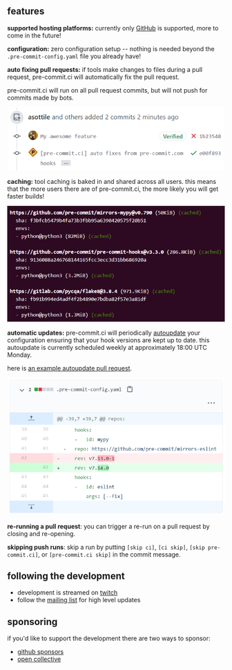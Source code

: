 ## features

**supported hosting platforms:** currently only [GitHub](https://github.com)
is supported, more to come in the future!

**configuration:** zero configuration setup -- nothing is needed beyond the
`.pre-commit-config.yaml` file you already have!

**auto fixing pull requests:** if tools make changes to files during a pull
request, pre-commit.ci will automatically fix the pull request.

pre-commit.ci will run on all pull request commits, but will not push for
commits made by bots.

![pre-commit.ci auto fixing a pull request](img/autofix.png)

**caching:** tool caching is baked in and shared across all users.  this means
that the more users there are of pre-commit.ci, the more likely you will get
faster builds!

![pre-commit.ci build output](img/build.png)

**automatic updates:** pre-commit.ci will periodically [autoupdate] your
configuration ensuring that your hook versions are kept up to date.  this
autoupdate is currently scheduled weekly at approximately 18:00 UTC Monday.

here is [an example autoupdate pull request].

![pre-commit.ci auto updating a repository](img/autoupdate.png)

[autoupdate]: https://pre-commit.com/#pre-commit-autoupdate
[an example autoupdate pull request]: https://github.com/asottile/pyupgrade/pull/365

**re-running a pull request**: you can trigger a re-run on a pull request by
closing and re-opening.

**skipping push runs**: skip a run by putting `[skip ci]`, `[ci skip]`,
`[skip pre-commit.ci]`, or `[pre-commit.ci skip]` in the commit message.

## following the development

- development is streamed on [twitch]
- follow the [mailing list] for high level updates

[twitch]: https://twitch.tv/anthonywritescode
[mailing list]: https://groups.google.com/forum/#!forum/pre-commit-ci/join

## sponsoring

if you'd like to support the development there are two ways to sponsor:

- [github sponsors]
- [open collective]

[github sponsors]: https://github.com/sponsors/asottile
[open collective]: https://opencollective.com/pre-commit
